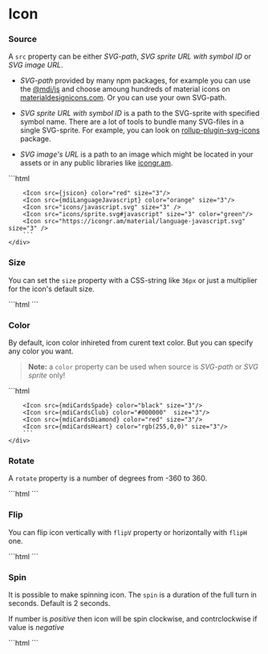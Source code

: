 <script>
    import Example from './../cmp/Example.svelte';
    import {Icon} from './../../../cmp/index';
    import { mdiCardsSpade,mdiCardsClub,mdiCardsDiamond,mdiCardsHeart,mdiLanguageJavascript } from '@mdi/js';
    const jsicon =`M3,3H21V21H3V3M7.73,18.04C8.13,18.89 8.92,19.59 10.27,
    19.59C11.77,19.59 12.8,18.79 12.8,17.04V11.26H11.1V17C11.1,
    17.86 10.75,18.08 10.2,18.08C9.62,18.08 9.38,17.68 9.11,
    17.21L7.73,18.04M13.71,17.86C14.21,18.84 15.22,19.59 16.8,
    19.59C18.4,19.59 19.6,18.76 19.6,17.23C19.6,15.82 18.79,
    15.19 17.35,14.57L16.93,14.39C16.2,14.08 15.89,13.87 15.89,
    13.37C15.89,12.96 16.2,12.64 16.7,12.64C17.18,12.64 17.5,
    12.85 17.79,13.37L19.1,12.5C18.55,11.54 17.77,11.17 16.7,
    11.17C15.19,11.17 14.22,12.13 14.22,13.4C14.22,14.78 15.03,
    15.43 16.25,15.95L16.67,16.13C17.45,16.47 17.91,16.68 17.91,
    17.26C17.91,17.74 17.46,18.09 16.76,18.09C15.93,18.09 15.45,
    17.66 15.09,17.06L13.71,17.86Z`;
</script>

# Icon

### Source

A `src` property can be either *SVG-path*, *SVG sprite URL with symbol ID* or *SVG image URL*.

* *SVG-path* provided by many npm packages, for example you can use the [@mdi/js](https://www.npmjs.com/package/@mdi/js)  and choose amoung hundreds of material icons on  [materialdesignicons.com](https://materialdesignicons.com/). Or you can use your own SVG-path.

* *SVG sprite URL with symbol ID* is a path to the SVG-sprite with specified symbol name. There are a lot of tools to bundle many SVG-files in a single SVG-sprite. For example, you can look on [rollup-plugin-svg-icons](https://www.npmjs.com/package/rollup-plugin-svg-icons) package.

* *SVG image's URL* is a path to an image which might be located in your assets or in any public libraries 
    like [icongr.am](https://icongr.am/).


<Example>
    <div slot="text">
        <Icon src={jsicon} color="red" size="3"/>
        <Icon src={mdiLanguageJavascript} color="orange" size="3"/>
        <Icon src="icons/javascript.svg" size="3" />
        <Icon src="icons/sprite.svg#javascript" size="3" color="green"/>
        <Icon src="https://icongr.am/material/language-javascript.svg" size="3" />
    </div>
    <div slot="code">
        ```html
        <script>
            import { mdiLanguageJavascript } from '@mdi/js';
            const jsicon =\`M3,3H21V21H3V3M7.73,18.04C8.13,18.89 8.92,19.59 10.27,
            19.59C11.77,19.59 12.8,18.79 12.8,17.04V11.26H11.1V17C11.1,
            17.86 10.75,18.08 10.2,18.08C9.62,18.08 9.38,17.68 9.11,
            17.21L7.73,18.04M13.71,17.86C14.21,18.84 15.22,19.59 16.8,
            19.59C18.4,19.59 19.6,18.76 19.6,17.23C19.6,15.82 18.79,
            15.19 17.35,14.57L16.93,14.39C16.2,14.08 15.89,13.87 15.89,
            13.37C15.89,12.96 16.2,12.64 16.7,12.64C17.18,12.64 17.5,
            12.85 17.79,13.37L19.1,12.5C18.55,11.54 17.77,11.17 16.7,
            11.17C15.19,11.17 14.22,12.13 14.22,13.4C14.22,14.78 15.03,
            15.43 16.25,15.95L16.67,16.13C17.45,16.47 17.91,16.68 17.91,
            17.26C17.91,17.74 17.46,18.09 16.76,18.09C15.93,18.09 15.45,
            17.66 15.09,17.06L13.71,17.86Z\`;
        </script>

        <Icon src={jsicon} color="red" size="3"/>
        <Icon src={mdiLanguageJavascript} color="orange" size="3"/>
        <Icon src="icons/javascript.svg" size="3" />
        <Icon src="icons/sprite.svg#javascript" size="3" color="green"/>
        <Icon src="https://icongr.am/material/language-javascript.svg" size="3" />
        ```
    </div>
</Example>


### Size

You can set the `size` property with a CSS-string like `36px` or just a multiplier for the icon's default size.

<Example>
    <div slot="text">
        <Icon src="https://icongr.am/devicon/ember-original-wordmark.svg" size="2"/>
        <Icon src="https://icongr.am/devicon/angularjs-original.svg" size="3"/>
        <Icon src="icons/svelte.svg" size="96px" title="The BEST framework EVER!"/>
        <Icon src="https://icongr.am/devicon/vuejs-original.svg" size={6/2}/>
        <Icon src="https://icongr.am/devicon/react-original.svg" size={2}/>
    </div>
    <div slot="code">
        ```html
        <Icon src="https://icongr.am/devicon/ember-original-wordmark.svg" size="2"/>
        <Icon src="https://icongr.am/devicon/angularjs-original.svg" size="3"/>
        <Icon src="icons/svelte.svg" size="96px" />
        <Icon src="https://icongr.am/devicon/vuejs-original.svg" size={6/2}/>
        <Icon src="https://icongr.am/devicon/react-original.svg" size={2}/>
        ```
    </div>
</Example>


### Color

By default, icon color inhireted from curent text color. But you can specify any color you want.

> **Note:** a `color` property can be used when source is *SVG-path* or *SVG sprite* only!

<Example>
    <div slot="text">
        <Icon src={mdiCardsSpade} color="black" size="3"/>
        <Icon src={mdiCardsClub} color="#000000"  size="3"/>
        <Icon src={mdiCardsDiamond} color="red" size="3"/>
        <Icon src={mdiCardsHeart} color="rgb(255,0,0)" size="3"/>
    </div>
    <div slot="code">
        ```html
        <script>
            import { mdiCardsSpade,mdiCardsClub,mdiCardsDiamond,mdiCardsHeart } from '@mdi/js';
        </script>

        <Icon src={mdiCardsSpade} color="black" size="3"/>
        <Icon src={mdiCardsClub} color="#000000"  size="3"/>
        <Icon src={mdiCardsDiamond} color="red" size="3"/>
        <Icon src={mdiCardsHeart} color="rgb(255,0,0)" size="3"/>
        ```
    </div>
</Example>


### Rotate
A `rotate` property is a number of degrees from -360 to 360.

<Example>
    <div slot="text">
        <Icon src="icons/javascript.svg" rotate="-100"  size="2"/>
        <Icon src="icons/javascript.svg" rotate="-55"  size="2"/>
        <Icon src="icons/javascript.svg" rotate="0"  size="2"/>
        <Icon src="icons/javascript.svg" rotate="45"  size="2"/>
        <Icon src="icons/javascript.svg" rotate="70"  size="2"/>
    </div>
    <div slot="code">
        ```html
        <Icon src="icons/javascript.svg" rotate="-100"  size="2"/>
        <Icon src="icons/javascript.svg" rotate="-55"  size="2"/>
        <Icon src="icons/javascript.svg" rotate="0"  size="2"/>
        <Icon src="icons/javascript.svg" rotate="45"  size="2"/>
        <Icon src="icons/javascript.svg" rotate="70"  size="2"/>
        ```
    </div>
</Example>


### Flip

You can flip icon vertically with `flipV` property or horizontally with `flipH` one.


<Example>
    <div slot="text">
        <Icon src="icons/javascript.svg" size="2"/>
        <Icon src="icons/javascript.svg" flipH size="2"/>
        <Icon src="icons/javascript.svg" flipV size="2"/>
        <Icon src="icons/javascript.svg" flipV flipH size="2"/>
    </div>
    <div slot="code">
        ```html
        <Icon src="icons/javascript.svg" size="2"/>
        <Icon src="icons/javascript.svg" flipH size="2"/>
        <Icon src="icons/javascript.svg" flipV size="2"/>
        <Icon src="icons/javascript.svg" flipV flipH size="2"/>
        ```
    </div>
</Example>


### Spin

It is possible to make spinning icon. The `spin` is a duration of the full turn in seconds. Default is 2 seconds. 

If number is *positive* then icon will be spin clockwise, and contrclockwise if value is *negative*

<Example>
    <div slot="text">
        <Icon src="icons/svelte.svg" spin="-2" size="2"/>
        <Icon src="icons/svelte.svg" spin="-5" size="2"/>
        <Icon src="icons/svelte.svg" spin="-10" size="2"/>
        <Icon src="icons/svelte.svg" spin size="2"/>
        <Icon src="icons/svelte.svg" spin="1" size="2"/>
        <Icon src="icons/svelte.svg" spin="0.5" size="2"/>
    </div>
    <div slot="code">
        ```html
        <Icon src="icons/svelte.svg" spin="-2" size="2"/>
        <Icon src="icons/svelte.svg" spin="-5" size="2"/>
        <Icon src="icons/svelte.svg" spin="-10" size="2"/>
        <Icon src="icons/svelte.svg" spin size="2"/>
        <Icon src="icons/svelte.svg" spin="1" size="2"/>
        <Icon src="icons/svelte.svg" spin="0.5" size="2"/>
        ```
    </div>
</Example>
